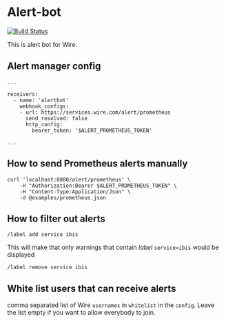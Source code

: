 # Alert-bot
[![Build Status](https://travis-ci.org/wireapp/alert-bot.svg?branch=master)](https://travis-ci.org/wireapp/alert-bot)

This is alert bot for Wire.

## Alert manager config
```
...

receivers:
  - name: 'alertbot'
    webhook_configs:
    - url: https://services.wire.com/alert/prometheus
      send_resolved: false
      http_config:
        bearer_token: '$ALERT_PROMETHEUS_TOKEN'
      
...

```
## How to send Prometheus alerts manually
```
curl 'localhost:8080/alert/prometheus' \
    -H "Authorization:Bearer $ALERT_PROMETHEUS_TOKEN" \
    -H "Content-Type:Application/Json" \
    -d @examples/prometheus.json
```

## How to filter out alerts
```
/label add service ibis
```
This will make that only warnings that contain _label_ `service=ibis` would be displayed
```
/label remove service ibis
```

## White list users that can receive alerts
comma separated list of Wire `usernames` in `whitelist` in the `config`.
Leave the list empty if you want to allow everybody to join.            